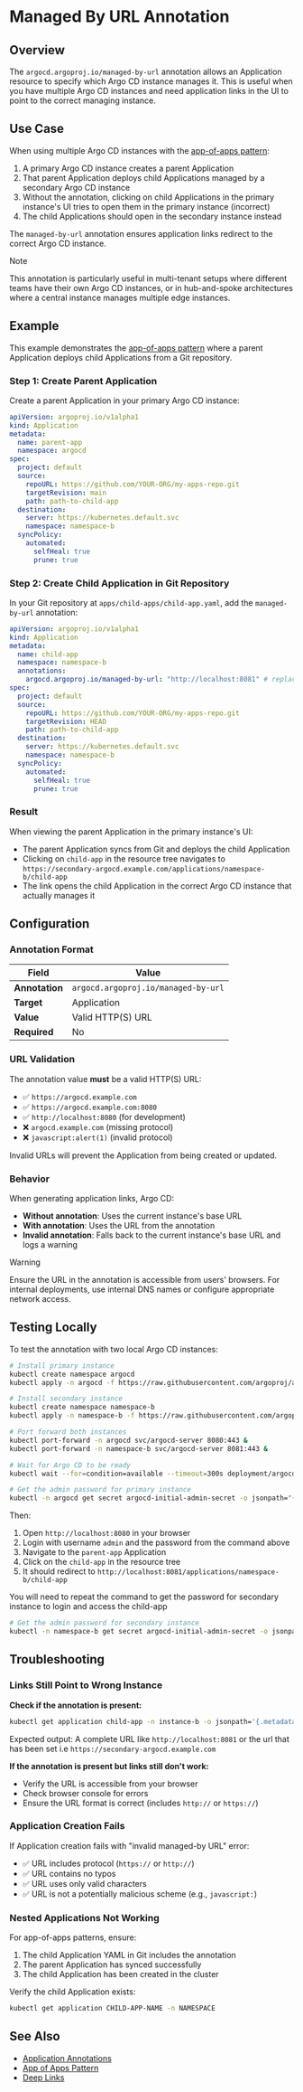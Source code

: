 # Managed By URL Annotation

## Overview

The `argocd.argoproj.io/managed-by-url` annotation allows an Application resource to specify which Argo CD instance manages it. This is useful when you have multiple Argo CD instances and need application links in the UI to point to the correct managing instance.

## Use Case

When using multiple Argo CD instances with the [app-of-apps pattern](cluster-bootstrapping.md):

1. A primary Argo CD instance creates a parent Application
2. That parent Application deploys child Applications managed by a secondary Argo CD instance
3. Without the annotation, clicking on child Applications in the primary instance's UI tries to open them in the primary instance (incorrect)
4. The child Applications should open in the secondary instance instead

The `managed-by-url` annotation ensures application links redirect to the correct Argo CD instance.

> [!NOTE]
> This annotation is particularly useful in multi-tenant setups where different teams have their own Argo CD instances, or in hub-and-spoke architectures where a central instance manages multiple edge instances.

## Example

This example demonstrates the [app-of-apps pattern](cluster-bootstrapping.md) where a parent Application deploys child Applications from a Git repository.

### Step 1: Create Parent Application

Create a parent Application in your primary Argo CD instance:

```yaml
apiVersion: argoproj.io/v1alpha1
kind: Application
metadata:
  name: parent-app
  namespace: argocd
spec:
  project: default
  source:
    repoURL: https://github.com/YOUR-ORG/my-apps-repo.git
    targetRevision: main
    path: path-to-child-app
  destination:
    server: https://kubernetes.default.svc
    namespace: namespace-b
  syncPolicy:
    automated:
      selfHeal: true
      prune: true
```

### Step 2: Create Child Application in Git Repository

In your Git repository at `apps/child-apps/child-app.yaml`, add the `managed-by-url` annotation:

```yaml
apiVersion: argoproj.io/v1alpha1
kind: Application
metadata:
  name: child-app
  namespace: namespace-b
  annotations:
    argocd.argoproj.io/managed-by-url: "http://localhost:8081" # replace with actual secondary ArgoCD URL in real setup
spec:
  project: default
  source:
    repoURL: https://github.com/YOUR-ORG/my-apps-repo.git
    targetRevision: HEAD
    path: path-to-child-app
  destination:
    server: https://kubernetes.default.svc
    namespace: namespace-b
  syncPolicy:
    automated:
      selfHeal: true
      prune: true
```

### Result

When viewing the parent Application in the primary instance's UI:
- The parent Application syncs from Git and deploys the child Application
- Clicking on `child-app` in the resource tree navigates to `https://secondary-argocd.example.com/applications/namespace-b/child-app`
- The link opens the child Application in the correct Argo CD instance that actually manages it

## Configuration

### Annotation Format

| Field | Value |
|-------|-------|
| **Annotation** | `argocd.argoproj.io/managed-by-url` |
| **Target** | Application |
| **Value** | Valid HTTP(S) URL |
| **Required** | No |

### URL Validation

The annotation value **must** be a valid HTTP(S) URL:

- ✅ `https://argocd.example.com`
- ✅ `https://argocd.example.com:8080`
- ✅ `http://localhost:8080` (for development)
- ❌ `argocd.example.com` (missing protocol)
- ❌ `javascript:alert(1)` (invalid protocol)

Invalid URLs will prevent the Application from being created or updated.

### Behavior

When generating application links, Argo CD:
- **Without annotation**: Uses the current instance's base URL
- **With annotation**: Uses the URL from the annotation
- **Invalid annotation**: Falls back to the current instance's base URL and logs a warning

> [!WARNING]
> Ensure the URL in the annotation is accessible from users' browsers. For internal deployments, use internal DNS names or configure appropriate network access.

## Testing Locally

To test the annotation with two local Argo CD instances:

```bash
# Install primary instance
kubectl create namespace argocd
kubectl apply -n argocd -f https://raw.githubusercontent.com/argoproj/argo-cd/stable/manifests/install.yaml

# Install secondary instance
kubectl create namespace namespace-b
kubectl apply -n namespace-b -f https://raw.githubusercontent.com/argoproj/argo-cd/stable/manifests/install.yaml

# Port forward both instances
kubectl port-forward -n argocd svc/argocd-server 8080:443 &
kubectl port-forward -n namespace-b svc/argocd-server 8081:443 &

# Wait for Argo CD to be ready
kubectl wait --for=condition=available --timeout=300s deployment/argocd-server -n argocd

# Get the admin password for primary instance
kubectl -n argocd get secret argocd-initial-admin-secret -o jsonpath="{.data.password}" | base64 -d && echo

```

Then:
1. Open `http://localhost:8080` in your browser
2. Login with username `admin` and the password from the command above
3. Navigate to the `parent-app` Application
4. Click on the `child-app` in the resource tree
5. It should redirect to `http://localhost:8081/applications/namespace-b/child-app`

You will need to repeat the command to get the password for secondary instance to login and access the child-app

```bash
# Get the admin password for secondary instance
kubectl -n namespace-b get secret argocd-initial-admin-secret -o jsonpath="{.data.password}" | base64 -d && echo
```

## Troubleshooting

### Links Still Point to Wrong Instance

**Check if the annotation is present:**

```bash
kubectl get application child-app -n instance-b -o jsonpath='{.metadata.annotations.argocd\.argoproj\.io/managed-by-url}'
```

Expected output: A complete URL like `http://localhost:8081` or the url that has been set 
i.e `https://secondary-argocd.example.com`

**If the annotation is present but links still don't work:**
- Verify the URL is accessible from your browser
- Check browser console for errors
- Ensure the URL format is correct (includes `http://` or `https://`)

### Application Creation Fails

If Application creation fails with "invalid managed-by URL" error:

- ✅ URL includes protocol (`https://` or `http://`)
- ✅ URL contains no typos
- ✅ URL uses only valid characters
- ✅ URL is not a potentially malicious scheme (e.g., `javascript:`)

### Nested Applications Not Working

For app-of-apps patterns, ensure:
1. The child Application YAML in Git includes the annotation
2. The parent Application has synced successfully
3. The child Application has been created in the cluster

Verify the child Application exists:

```bash
kubectl get application CHILD-APP-NAME -n NAMESPACE
```

## See Also

- [Application Annotations](../user-guide/annotations-and-labels.md)
- [App of Apps Pattern](cluster-bootstrapping.md)
- [Deep Links](deep_links.md)
